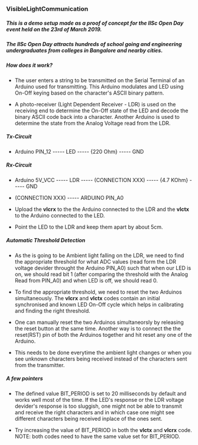 ### VisibleLightCommunication

##### This is a demo setup made as a proof of concept for the IISc Open Day event held on the 23rd of March 2019.
##### The IISc Open Day attracts hundreds of school going and engineering undergraduates from colleges in Bangalore and nearby cities.

##### How does it work?
- The user enters a string to be transmitted on the Serial Terminal of an Arduino used for transmitting.
This Arduino modulates and LED using On-Off keying based on the character's ASCII binary pattern.

- A photo-receiver (Light Dependent Receiver - LDR) is used on the receiving end to determine the On-Off state of the LED and decode the binary ASCII code back into a character. Another Arduino is used to determine the state from the Analog Voltage read from the LDR.

##### Tx-Circuit
- Arduino PIN_12 ----- LED ----- {220 Ohm} ----- GND

##### Rx-Circuit
- Arduino 5V_VCC ----- LDR ----- (CONNECTION XXX) ----- {4.7 KOhm} ----- GND

- (CONNECTION XXX) ----- ARDUINO PIN_A0


- Upload the **vlcrx** to the the Arduino connected to the LDR and the **vlctx** to the Arduino connected to the LED.

- Point the LED to the LDR and keep them apart by about 5cm.

##### Automatic Threshold Detection
- As the is going to be Ambient light falling on the LDR, we need to find the appropriate threshold for what ADC values (read form the LDR voltage devider throught the Arduino PIN_A0) such that when our LED is on, we should read bit 1 (after comparing the threshold with the Analog Read from PIN_A0) and when LED is off, we should read 0.

- To find the appropriate threshold, we need to reset the two Arduinos simultaneously. The **vlcrx** and **vlctx** codes contain an initial synchronised and known LED On-Off cycle which helps in calibrating and finding the right threshold. 

- One can manually reset the two Arduinos simultaneorsly by releasing the reset button at the same time.
Another way is to connect the the reset(RST) pin of both the Arduinos together and hit reset any one of the Arduino.

- This needs to be done everytime the ambient light changes or when you see unknown characters being received instead of the characters sent from the transmitter.

##### A few pointers

- The defined value BIT_PERIOD is set to 20 milliseconds by default and works well most of the time. If the LED's response or the LDR voltage devider's response is too sluggish, one might not be able to transmit and receive the right characters and in which case one might see different characters being received inplace of the ones sent.

- Try increasing the value of BIT_PERIOD in both the **vlctx** and **vlcrx** code. NOTE: both codes need to have the same value set for BIT_PERIOD.
